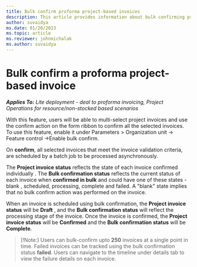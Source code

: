 ```yaml
---
title: Bulk confirm proforma project-based invoices
description: This article provides information about bulk confirming proforma project-based invoices. 
author: suvaidya
ms.date: 01/20/2023
ms.topic: article
ms.reviewer: johnmichalak
ms.author: suvaidya
---
```

# Bulk confirm a proforma project-based invoice

_**Applies To:** Lite deployment - deal to proforma invoicing, Project Operations for resource/non-stocked based scenarios_


With this feature, users will be able to multi-select project invoices and use the confirm action on the form ribbon to confirm all the selected invoices. 
To use this feature, enable it under Parameters > Organization unit -> Feature control ->Enable bulk confirm. 

On **confirm**, all selected invoices that meet the invoice validation criteria, are scheduled by a batch job to be processed asynchronously. 

The **Project invoice status** reflects the state of each invoice confirmed individually .  The **Bulk confirmation status** reflects the current status of each invoice when **confirmed in bulk** and could have one of these states - blank , scheduled, processing, complete and failed. A "blank" state implies that no bulk confirm action was performed on the invoice. 

When an invoice is scheduled using bulk confirmation, the **Project invoice status** will be **Draft** , and the **Bulk confirmation status** will reflect the processing stage of the invoice.  Once the invoice is confirmed, the **Project invoice status** will be **Confirmed** and the **Bulk confirmation status** will be **Complete**. 

> [!Note:]
> Users can bulk-confirm upto **250** invoices at a single point in time. 
> Failed invoices can be tracked using the bulk confirmation status **failed**. Users can navigate to the timeline under details tab to view the failure details on each invoice.
